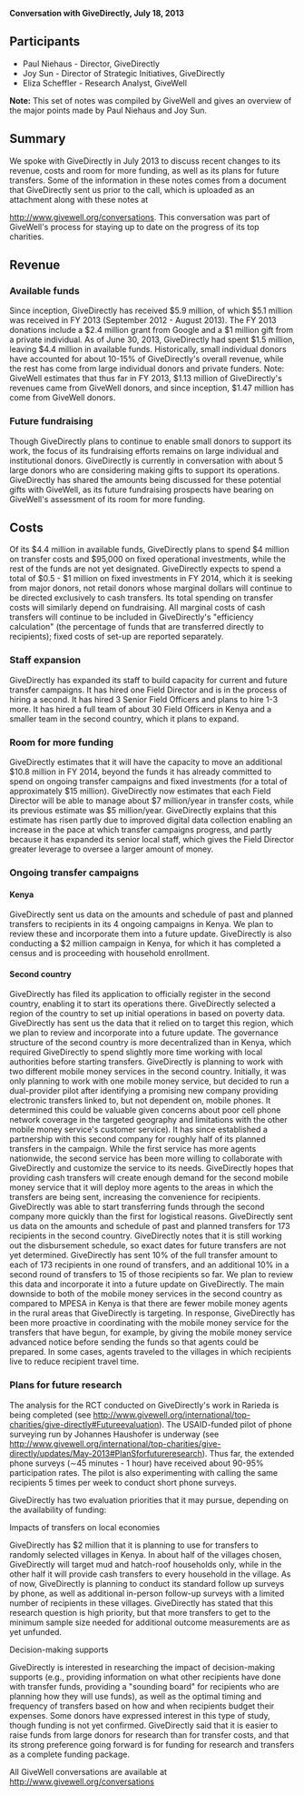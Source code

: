 **Conversation with GiveDirectly, July 18, 2013**

## Participants

* Paul Niehaus - Director, GiveDirectly
* Joy Sun - Director of Strategic Initiatives, GiveDirectly
* Eliza Scheffler - Research Analyst, GiveWell

**Note:** This set of notes was compiled by GiveWell and gives an overview of the major points made by Paul Niehaus and Joy Sun.

## Summary

We spoke with GiveDirectly in July 2013 to discuss recent changes to its revenue, costs and room for more funding, as well as its plans for future transfers. Some of the information in these notes comes from a document that GiveDirectly sent us prior to the call, which is uploaded as an attachment along with these notes at

http://www.givewell.org/conversations. This conversation was part of GiveWell's process for staying up to date on the progress of its top charities.

## Revenue

### Available funds

Since inception, GiveDirectly has received $5.9 million, of which $5.1 million was received in FY 2013 (September 2012 - August 2013). The FY 2013 donations include a $2.4 million grant from Google and a $1 million gift from a private individual. As of June 30, 2013, GiveDirectly had spent $1.5 million, leaving $4.4 million in available funds. Historically, small individual donors have accounted for about 10-15% of GiveDirectly's overall revenue, while the rest has come from large individual donors and private funders. Note: GiveWell estimates that thus far in FY 2013, $1.13 million of GiveDirectly's revenues came from GiveWell donors, and since inception, $1.47 million has come from GiveWell donors.

### Future fundraising

Though GiveDirectly plans to continue to enable small donors to support its work, the focus of its fundraising efforts remains on large individual and institutional donors. GiveDirectly is currently in conversation with about 5 large donors who are considering making gifts to support its operations. GiveDirectly has shared the amounts being discussed for these potential gifts with GiveWell, as its future fundraising prospects have bearing on GiveWell's assessment of its room for more funding.

## Costs

Of its $4.4 million in available funds, GiveDirectly plans to spend $4 million on transfer costs and $95,000 on fixed operational investments, while the rest of the funds are not yet designated. GiveDirectly expects to spend a total of $0.5 - $1 million on fixed investments in FY 2014, which it is seeking from major donors, not retail donors whose marginal dollars will continue to be directed exclusively to cash transfers. Its total spending on transfer costs will similarly depend on fundraising. All marginal costs of cash transfers will continue to be included in GiveDirectly's "efficiency calculation" (the percentage of funds that are transferred directly to recipients); fixed costs of set-up are reported separately.

### Staff expansion

GiveDirectly has expanded its staff to build capacity for current and future transfer campaigns. It has hired one Field Director and is in the process of hiring a second. It has hired 3 Senior Field Officers and plans to hire 1-3 more. It has hired a full team of about 30 Field Officers in Kenya and a smaller team in the second country, which it plans to expand.

### Room for more funding

GiveDirectly estimates that it will have the capacity to move an additional $10.8 million in FY 2014, beyond the funds it has already committed to spend on ongoing transfer campaigns and fixed investments (for a total of approximately $15 million). GiveDirectly now estimates that each Field Director will be able to manage about $7 million/year in transfer costs, while its previous estimate was $5 million/year. GiveDirectly explains that this estimate has risen partly due to improved digital data collection enabling an increase in the pace at which transfer campaigns progress, and partly because it has expanded its senior local staff, which gives the Field Director greater leverage to oversee a larger amount of money.

### Ongoing transfer campaigns

#### Kenya

GiveDirectly sent us data on the amounts and schedule of past and planned transfers to recipients in its 4 ongoing campaigns in Kenya. We plan to review these and incorporate them into a future update. GiveDirectly is also conducting a $2 million campaign in Kenya, for which it has completed a census and is proceeding with household enrollment.

#### Second country

GiveDirectly has filed its application to officially register in the second country, enabling it to start its operations there. GiveDirectly selected a region of the country to set up initial operations in based on poverty data. GiveDirectly has sent us the data that it relied on to target this region, which we plan to review and incorporate into a future update. The governance structure of the second country is more decentralized than in Kenya, which required GiveDirectly to spend slightly more time working with local authorities before starting transfers. GiveDirectly is planning to work with two different mobile money services in the second country. Initially, it was only planning to work with one mobile money service, but decided to run a dual-provider pilot after identifying a promising new company providing electronic transfers linked to, but not dependent on, mobile phones. It determined this could be valuable given concerns about poor cell phone network coverage in the targeted geography and limitations with the other mobile money service's customer service). It has since established a partnership with this second company for roughly half of its planned transfers in the campaign. While the first service has more agents nationwide, the second service has been more willing to collaborate with GiveDirectly and customize the service to its needs. GiveDirectly hopes that providing cash transfers will create enough demand for the second mobile money service that it will deploy more agents to the areas in which the transfers are being sent, increasing the convenience for recipients. GiveDirectly was able to start transferring funds through the second company more quickly than the first for logistical reasons. GiveDirectly sent us data on the amounts and schedule of past and planned transfers for 173 recipients in the second country. GiveDirectly notes that it is still working out the disbursement schedule, so exact dates for future transfers are not yet determined. GiveDirectly has sent 10% of the full transfer amount to each of 173 recipients in one round of transfers, and an additional 10% in a second round of transfers to 15 of those recipients so far. We plan to review this data and incorporate it into a future update on GiveDirectly. The main downside to both of the mobile money services in the second country as compared to MPESA in Kenya is that there are fewer mobile money agents in the rural areas that GiveDirectly is targeting. In response, GiveDirectly has been more proactive in coordinating with the mobile money service for the transfers that have begun, for example, by giving the mobile money service advanced notice before sending the funds so that agents could be prepared. In some cases, agents traveled to the villages in which recipients live to reduce recipient travel time.

### Plans for future research

The analysis for the RCT conducted on GiveDirectly's work in Rarieda is being completed (see http://www.givewell.org/international/top-charities/give-directly#Futureevaluation). The USAID-funded pilot of phone surveying run by Johannes Haushofer is underway (see http://www.givewell.org/international/top-charities/give-directly/updates/May-2013#PlanSforfutureresearch). Thus far, the extended phone surveys (∼45 minutes - 1 hour) have received about 90-95% participation rates. The pilot is also experimenting with calling the same recipients 5 times per week to conduct short phone surveys.

GiveDirectly has two evaluation priorities that it may pursue, depending on the availability of funding:

Impacts of transfers on local economies

GiveDirectly has $2 million that it is planning to use for transfers to randomly selected villages in Kenya. In about half of the villages chosen, GiveDirectly will target mud and hatch-roof households only, while in the other half it will provide cash transfers to every household in the village. As of now, GiveDirectly is planning to conduct its standard follow up surveys by phone, as well as additional in-person follow-up surveys with a limited number of recipients in these villages. GiveDirectly has stated that this research question is high priority, but that more transfers to get to the minimum sample size needed for additional outcome measurements are as yet unfunded.

Decision-making supports

GiveDirectly is interested in researching the impact of decision-making supports (e.g., providing information on what other recipients have done with transfer funds, providing a "sounding board" for recipients who are planning how they will use funds), as well as the optimal timing and frequency of transfers based on how and when recipients budget their expenses. Some donors have expressed interest in this type of study, though funding is not yet confirmed. GiveDirectly said that it is easier to raise funds from large donors for research than for transfer costs, and that its strong preference going forward is for funding for research and transfers as a complete funding package.

All GiveWell conversations are available at http://www.givewell.org/conversations